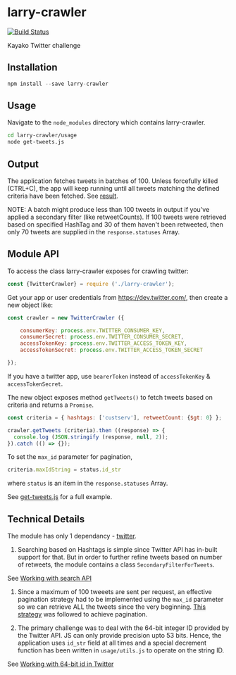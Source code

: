 # larry-crawler

[![Build Status](https://travis-ci.org/duaraghav8/larry-crawler.svg?branch=master)](https://travis-ci.org/duaraghav8/larry-crawler)

Kayako Twitter challenge

## Installation
```js
npm install --save larry-crawler
```

## Usage
Navigate to the ```node_modules``` directory which contains larry-crawler.

```bash
cd larry-crawler/usage
node get-tweets.js
```

## Output
The application fetches tweets in batches of 100. Unless forcefully killed (CTRL+C), the app will keep running until all tweets matching the defined criteria have been fetched.
See [result](https://github.com/duaraghav8/larry-crawler/blob/master/usage/result).

NOTE: A batch might produce less than 100 tweets in output if you've applied a secondary filter (like retweetCounts).
If 100 tweets were retrieved based on specified HashTag and 30 of them haven't been retweeted, then only 70 tweets are supplied in the ```response.statuses``` Array.


## Module API
To access the class larry-crawler exposes for crawling twitter:

```js
const {TwitterCrawler} = require ('./larry-crawler');
```

Get your app or user credentials from https://dev.twitter.com/, then create a new object like:

```js
const crawler = new TwitterCrawler ({

	consumerKey: process.env.TWITTER_CONSUMER_KEY,
	consumerSecret: process.env.TWITTER_CONSUMER_SECRET,
	accessTokenKey: process.env.TWITTER_ACCESS_TOKEN_KEY,
	accessTokenSecret: process.env.TWITTER_ACCESS_TOKEN_SECRET

});
```
If you have a twitter app, use ```bearerToken``` instead of ```accessTokenKey``` & ```accessTokenSecret```.

The new object exposes method ```getTweets()``` to fetch tweets based on criteria and returns a ```Promise```.

```js
const criteria = { hashtags: ['custserv'], retweetCount: {$gt: 0} };

crawler.getTweets (criteria).then ((response) => {
  console.log (JSON.stringify (response, null, 2));
}).catch (() => {});
```

To set the ```max_id``` parameter for pagination,
```js
criteria.maxIdString = status.id_str
```
where ```status``` is an item in the ```response.statuses``` Array.

See [get-tweets.js](https://github.com/duaraghav8/larry-crawler/blob/master/usage/get-tweets.js) for a full example.



## Technical Details

The module has only 1 dependancy - [twitter](https://www.npmjs.com/package/twitter).

1. Searching based on Hashtags is simple since Twitter API has in-built support for that. But in order to further refine tweets based on number of retweets, the module contains a class ```SecondaryFilterForTweets```.

See [Working with search API](https://dev.twitter.com/rest/reference/get/search/tweets)

1. Since a maximum of 100 tweeets are sent per request, an effective pagination strategy had to be implemented using the ```max_id``` parameter so we can retrieve ALL the tweets since the very beginning. [This strategy](https://dev.twitter.com/rest/public/timelines) was followed to achieve pagination.

2. The primary challenge was to deal with the 64-bit integer ID provided by the Twitter API. JS can only provide precision upto 53 bits. Hence, the application uses ```id_str``` field at all times and a special decrement function has been written in ```usage/utils.js``` to operate on the string ID.

See [Working with 64-bit id in Twitter](https://dev.twitter.com/overview/api/twitter-ids-json-and-snowflake)
